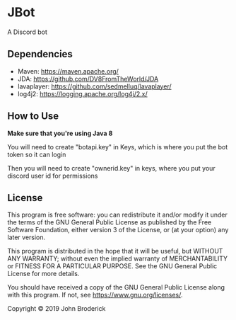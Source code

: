 # JBot
A Discord bot


## Dependencies
* Maven: https://maven.apache.org/
* JDA: https://github.com/DV8FromTheWorld/JDA
* lavaplayer: https://github.com/sedmelluq/lavaplayer/
* log4j2: https://logging.apache.org/log4j/2.x/

## How to Use

**Make sure that you're using Java 8**

You will need to create "botapi.key" in Keys, which is where you put the bot token so it can login

Then you will need to create "ownerid.key" in keys, where you put your discord user id for permissions

## License

This program is free software: you can redistribute it and/or modify it under the terms of the GNU General Public License as published by the Free Software Foundation, either version 3 of the License, or (at your option) any later version.

This program is distributed in the hope that it will be useful, but WITHOUT ANY WARRANTY; without even the implied warranty of MERCHANTABILITY or FITNESS FOR A PARTICULAR PURPOSE. See the GNU General Public License for more details.

You should have received a copy of the GNU General Public License along with this program. If not, see https://www.gnu.org/licenses/.

Copyright © 2019 John Broderick